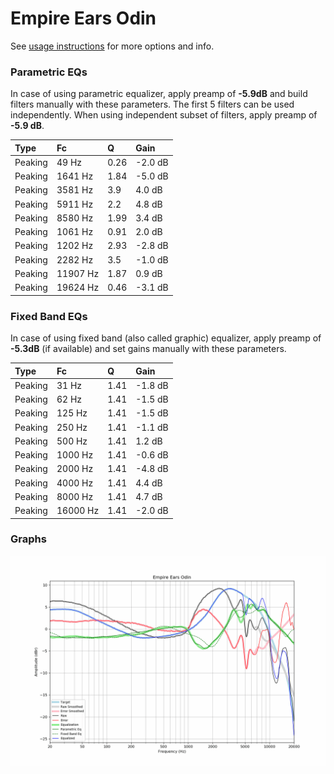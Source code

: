 # Empire Ears Odin
See [usage instructions](https://github.com/jaakkopasanen/AutoEq#usage) for more options and info.

### Parametric EQs
In case of using parametric equalizer, apply preamp of **-5.9dB** and build filters manually
with these parameters. The first 5 filters can be used independently.
When using independent subset of filters, apply preamp of **-5.9 dB**.

| Type    | Fc       |    Q | Gain    |
|:--------|:---------|:-----|:--------|
| Peaking | 49 Hz    | 0.26 | -2.0 dB |
| Peaking | 1641 Hz  | 1.84 | -5.0 dB |
| Peaking | 3581 Hz  | 3.9  | 4.0 dB  |
| Peaking | 5911 Hz  | 2.2  | 4.8 dB  |
| Peaking | 8580 Hz  | 1.99 | 3.4 dB  |
| Peaking | 1061 Hz  | 0.91 | 2.0 dB  |
| Peaking | 1202 Hz  | 2.93 | -2.8 dB |
| Peaking | 2282 Hz  | 3.5  | -1.0 dB |
| Peaking | 11907 Hz | 1.87 | 0.9 dB  |
| Peaking | 19624 Hz | 0.46 | -3.1 dB |

### Fixed Band EQs
In case of using fixed band (also called graphic) equalizer, apply preamp of **-5.3dB**
(if available) and set gains manually with these parameters.

| Type    | Fc       |    Q | Gain    |
|:--------|:---------|:-----|:--------|
| Peaking | 31 Hz    | 1.41 | -1.8 dB |
| Peaking | 62 Hz    | 1.41 | -1.5 dB |
| Peaking | 125 Hz   | 1.41 | -1.5 dB |
| Peaking | 250 Hz   | 1.41 | -1.1 dB |
| Peaking | 500 Hz   | 1.41 | 1.2 dB  |
| Peaking | 1000 Hz  | 1.41 | -0.6 dB |
| Peaking | 2000 Hz  | 1.41 | -4.8 dB |
| Peaking | 4000 Hz  | 1.41 | 4.4 dB  |
| Peaking | 8000 Hz  | 1.41 | 4.7 dB  |
| Peaking | 16000 Hz | 1.41 | -2.0 dB |

### Graphs
![](./Empire%20Ears%20Odin.png)